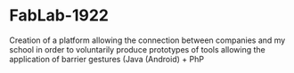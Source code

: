 # FabLab-1922
Creation of a platform allowing the connection between companies and my school in order to voluntarily produce prototypes of tools allowing the application of barrier gestures (Java (Android) + PhP
